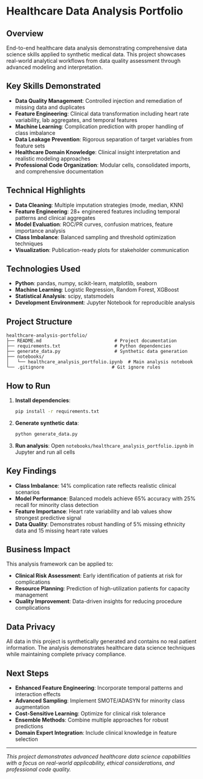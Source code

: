 # Healthcare Data Analysis Portfolio

## Overview
End-to-end healthcare data analysis demonstrating comprehensive data science skills applied to synthetic medical data. This project showcases real-world analytical workflows from data quality assessment through advanced modeling and interpretation.

## Key Skills Demonstrated
- **Data Quality Management**: Controlled injection and remediation of missing data and duplicates
- **Feature Engineering**: Clinical data transformation including heart rate variability, lab aggregates, and temporal features
- **Machine Learning**: Complication prediction with proper handling of class imbalance
- **Data Leakage Prevention**: Rigorous separation of target variables from feature sets
- **Healthcare Domain Knowledge**: Clinical insight interpretation and realistic modeling approaches
- **Professional Code Organization**: Modular cells, consolidated imports, and comprehensive documentation

## Technical Highlights
- **Data Cleaning**: Multiple imputation strategies (mode, median, KNN)
- **Feature Engineering**: 28+ engineered features including temporal patterns and clinical aggregates
- **Model Evaluation**: ROC/PR curves, confusion matrices, feature importance analysis
- **Class Imbalance**: Balanced sampling and threshold optimization techniques
- **Visualization**: Publication-ready plots for stakeholder communication

## Technologies Used
- **Python**: pandas, numpy, scikit-learn, matplotlib, seaborn
- **Machine Learning**: Logistic Regression, Random Forest, XGBoost
- **Statistical Analysis**: scipy, statsmodels
- **Development Environment**: Jupyter Notebook for reproducible analysis

## Project Structure
```
healthcare-analysis-portfolio/
├── README.md                           # Project documentation
├── requirements.txt                    # Python dependencies
├── generate_data.py                    # Synthetic data generation
├── notebooks/
│   └── healthcare_analysis_portfolio.ipynb  # Main analysis notebook
└── .gitignore                         # Git ignore rules
```

## How to Run
1. **Install dependencies**: 
   ```bash
   pip install -r requirements.txt
   ```

2. **Generate synthetic data**:
   ```bash
   python generate_data.py
   ```

3. **Run analysis**:
   Open `notebooks/healthcare_analysis_portfolio.ipynb` in Jupyter and run all cells

## Key Findings
- **Class Imbalance**: 14% complication rate reflects realistic clinical scenarios
- **Model Performance**: Balanced models achieve 65% accuracy with 25% recall for minority class detection
- **Feature Importance**: Heart rate variability and lab values show strongest predictive signal
- **Data Quality**: Demonstrates robust handling of 5% missing ethnicity data and 15 missing heart rate values

## Business Impact
This analysis framework can be applied to:
- **Clinical Risk Assessment**: Early identification of patients at risk for complications
- **Resource Planning**: Prediction of high-utilization patients for capacity management
- **Quality Improvement**: Data-driven insights for reducing procedure complications

## Data Privacy
All data in this project is synthetically generated and contains no real patient information. The analysis demonstrates healthcare data science techniques while maintaining complete privacy compliance.

## Next Steps
- **Enhanced Feature Engineering**: Incorporate temporal patterns and interaction effects
- **Advanced Sampling**: Implement SMOTE/ADASYN for minority class augmentation
- **Cost-Sensitive Learning**: Optimize for clinical risk tolerance
- **Ensemble Methods**: Combine multiple approaches for robust predictions
- **Domain Expert Integration**: Include clinical knowledge in feature selection

---

*This project demonstrates advanced healthcare data science capabilities with a focus on real-world applicability, ethical considerations, and professional code quality.*